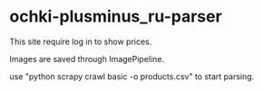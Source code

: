# ochki-plusminus_ru-parser

This site require log in to show prices.

Images are saved through ImagePipeline.

use "python scrapy crawl basic -o products.csv" to start parsing.
